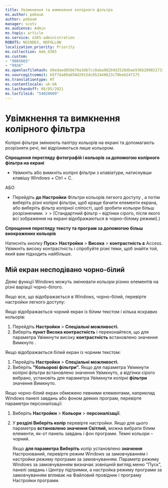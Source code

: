 ```yaml
---
title: Увімкнення та вимкнення колірного фільтра
ms.author: pebaum
author: pebaum
manager: scotv
ms.audience: Admin
ms.topic: article
ms.service: o365-administration
ROBOTS: NOINDEX, NOFOLLOW
localization_priority: Priority
ms.collection: Adm_O365
ms.custom:
- "9005665"
- "9926"
ms.openlocfilehash: 69edaed056670a3d67cc0aba982b9d2528dbae936b209022733205efcf421062
ms.sourcegitcommit: b5f7da89a650d2915dc652449623c78be6247175
ms.translationtype: HT
ms.contentlocale: uk-UA
ms.lasthandoff: 08/05/2021
ms.locfileid: "54020609"
---
```

# <a name="turn-on-and-off-color-filter"></a>Увімкнення та вимкнення колірного фільтра

Колірні фільтри змінюють палітру кольорів на екрані та допомагають розрізняти речі, які відрізняються лише кольором.

**Спрощення перегляду фотографій і кольорів за допомогою колірного фільтра на екрані**

- Увімкніть або вимкніть колірні фільтри з клавіатури, натиснувши клавішу Windows + Ctrl + C. 

АБО

- Перейдіть **до Настройки** Фільтри кольорів легкого доступу , а потім виберіть різні колірні фільтри, щоб краще бачити елементи екрана, або виберіть фільтр колірної сліпості, щоб зробити кольори більш розрізненими.  >    >    (Стандартний фільтр – відтінки сірого, після якого всі зображення на екрані відображаються в чорно-білому режимі).)

**Спрощення перегляду тексту та програм за допомогою більш виокражених кольорів**  

Натисніть кнопку **Пуск>** **Настройки**  >  **Висока**  >  **контрастність в** Access. Увімкніть високу контрастність і спробуйте різні теми, щоб знайти той, який вам підходить найбільше.

## <a name="my-screen-is-unexpectedly-black-and-white"></a>Мій екран несподівано чорно-білий

Деякі функції Windows можуть змінювати кольори різних елементів на різні варіації чорно-білого.

Якщо все, що відображається в Windows, чорно-білий, перевірте настройки легкого доступу:

Якщо відображається чорний екран із білим текстом і кілька яскравих кольорів:  

1. Перейдіть **Настройки**  >  **Спеціальні можливості.**  
1. Виберіть **пункт Висока контрастність** і переконайтеся, що для параметра Увімкнути високу **контрастність** встановлено значення Вимкнуто . 

Якщо відображається білий екран із чорним текстом:  

1. Перейдіть **Настройки**  >  **Спеціальні можливості.**  
1. Виберіть **"Кольорові фільтри".** Якщо для  параметра  Увімкнути колірні фільтри встановлено значення Увімкнуто, а відтінки сірого вибрано, установіть для параметра Увімкнути колірні **фільтри** значення  Вимкнуто. 

Якщо чорно-білий екран обмежено певними елементами, наприклад Windows панелі завдань або фоном деяких програм, перевірте параметри персоналізації:

1. Виберіть **Настройки**  >  **Кольори**  >  **персоналізації**.

1. У **розділі Виберіть колір** перевірте настройки. Якщо для цього параметра **встановлено значення Світлий,** можна вибрати білим елементи, як-от панель завдань і фон програми. Темні кольори – чорний.  

    Якщо **для параметра Виберіть** колір установлено **значення** Настроюваний, перевірте режим Windows за замовчуванням і настройки режиму програми за замовчуванням. Параметр режиму Windows за замовчуванням визначає зовнішній вигляд меню "Пуск", панелі завдань і Центру підтримки, а настройка режиму програми за замовчуванням впливає на Файловий провідник і програму Настройки програми.

